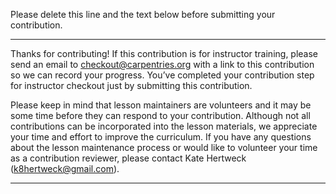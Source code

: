 Please delete this line and the text below before submitting your contribution. 

---

Thanks for contributing! If this contribution is for instructor training, please send an email to checkout@carpentries.org with a link to this contribution so we can record your progress. You’ve completed your contribution step for instructor checkout just by submitting this contribution.  

Please keep in mind that lesson maintainers are volunteers and it may be some time before they can respond to your contribution. Although not all contributions can be incorporated into the lesson materials, we appreciate your time and effort to improve the curriculum.  If you have any questions about the lesson maintenance process or would like to volunteer your time as a contribution reviewer, please contact Kate Hertweck (k8hertweck@gmail.com).  

---
